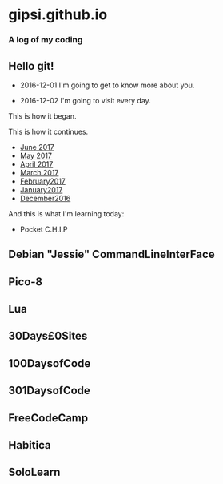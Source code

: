 # gipsi.github.io

### A log of my coding 

## Hello git!

* 2016-12-01  I'm going to get to know more about you.

* 2016-12-02  I'm going to visit every day. 
 
 This is how it began.



 This is how it continues. 
 * [June 2017](https://github.com/gipsi/gipsi.github.io/blob/master/June2017.md)
 * [May 2017](https://github.com/gipsi/gipsi.github.io/blob/master/May2017.md)
 * [April 2017](https://github.com/gipsi/gipsi.github.io/blob/master/April2017.md)
 * [March 2017](https://github.com/gipsi/gipsi.github.io/blob/master/March2017.md) 
 * [February2017](https://github.com/gipsi/gipsi.github.io/blob/master/February2017.md)
 * [January2017](https://github.com/gipsi/gipsi.github.io/blob/master/January2017.md)
 * [December2016](https://github.com/gipsi/gipsi.github.io/blob/master/December2016.md)

And this is what I'm learning today:
 *  Pocket C.H.I.P
 ## Debian "Jessie" CommandLineInterFace
 ## Pico-8 
 ## Lua
 ## 30Days£0Sites
 ## 100DaysofCode
 ## 301DaysofCode
 ## FreeCodeCamp 
 ## Habitica 
 ## SoloLearn


